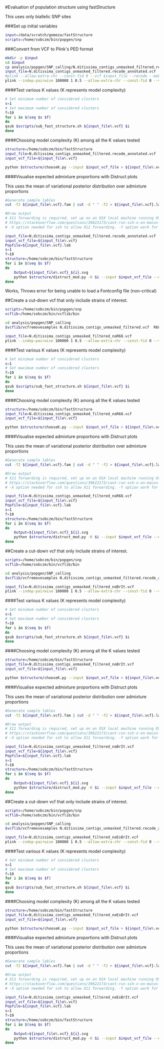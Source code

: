#Evaluation of population structure using fastStructure

This uses only biallelic SNP sites

###Set up initial variables

```bash
input=/data/scratch/gomeza/fastStructure
scripts=/home/sobczm/bin/popgen/snp
```

###Convert from VCF to Plink's PED format

```bash
mkdir -p $input
cd $input
cp analysis/popgen/SNP_calling/N.ditissima_contigs_unmasked_filtered.recode_annotated.vcf .
input_file=N.ditissima_contigs_unmasked_filtered.recode_annotated.vcf
#plink --allow-extra-chr --const-fid 0 --vcf $input_file --recode --make-bed --out ${input_file%.vcf} > ${input_file%.vcf}.log
plink --indep-pairwise 100000 1 0.5 --allow-extra-chr --const-fid 0 --vcf $input_file --make-bed --recode --out ${input_file%.vcf} > ${input_file%.vcf}.log
```

####Test various K values (K represents model complexity)

```bash
# Set minimum number of considered clusters
s=1
# Set maximum number of considered clusters
f=10
for i in $(seq $s $f)
do
qsub $scripts/sub_fast_structure.sh ${input_file%.vcf} $i
done
```

####Choosing model complexity (K) among all the K values tested

```bash
structure=/home/sobczm/bin/fastStructure
input_file=N.ditissima_contigs_unmasked_filtered.recode_annotated.vcf
input_vcf_file=${input_file%.vcf}

python $structure/chooseK.py --input $input_vcf_file > ${input_file%.vcf}_K_choice
```

####Visualise expected admixture proportions with Distruct plots

This uses the mean of variational posterior distribution over admixture proportions

```bash
#Generate sample lables
cut -f2 ${input_file%.vcf}.fam | cut -d " " -f2 > ${input_file%.vcf}.lab

#Draw output
# X11 forwarding is required, set up on an OSX local machine running OSX v10.13.4 using:
# https://stackoverflow.com/questions/39622173/cant-run-ssh-x-on-macos-sierra
# -X option needed for ssh to allow X11 forwarding. -Y option work for me.

input_file=N.ditissima_contigs_unmasked_filtered.recode_annotated.vcf
input_vcf_file=${input_file%.vcf}
Popfile=${input_file%.vcf}.lab
s=1
f=10
structure=/home/sobczm/bin/fastStructure
for i in $(seq $s $f)
do
    Output=${input_file%.vcf}_${i}.svg
    python $structure/distruct_mod.py -K $i --input $input_vcf_file --output $Output --title K$i --popfile $Popfile
done
```
Works, Throws error for being unable to load a Fontconfig file (non-critical)

##Create a cut-down vcf that only include strains of interest.

```bash
scripts=/home/sobczm/bin/popgen/snp
vcflib=/home/sobczm/bin/vcflib/bin

cd analysis/popgen/SNP_calling
$vcflib/vcfremovesamples N.ditissima_contigs_unmasked_filtered.vcf  R68-17 > N.ditissima_contigs_unmasked_filtered_noR68.vcf

input_file=N.ditissima_contigs_unmasked_filtered_noR68.vcf
plink --indep-pairwise 100000 1 0.5 --allow-extra-chr --const-fid 0 --vcf $input_file --make-bed --recode --out ${input_file%.vcf} > ${input_file%.vcf}.log
```

####Test various K values (K represents model complexity)

```bash
# Set minimum number of considered clusters
s=1
# Set maximum number of considered clusters
f=10
for i in $(seq $s $f)
do
qsub $scripts/sub_fast_structure.sh ${input_file%.vcf} $i
done
```

####Choosing model complexity (K) among all the K values tested

```bash
structure=/home/sobczm/bin/fastStructure
input_file=N.ditissima_contigs_unmasked_filtered_noR68.vcf
input_vcf_file=${input_file%.vcf}

python $structure/chooseK.py --input $input_vcf_file > ${input_file%.vcf}_K_choice
```

####Visualise expected admixture proportions with Distruct plots

This uses the mean of variational posterior distribution over admixture proportions

```bash
#Generate sample lables
cut -f2 ${input_file%.vcf}.fam | cut -d " " -f2 > ${input_file%.vcf}.lab

#Draw output
# X11 forwarding is required, set up on an OSX local machine running OSX v10.13.4 using:
# https://stackoverflow.com/questions/39622173/cant-run-ssh-x-on-macos-sierra
# -X option needed for ssh to allow X11 forwarding. -Y option work for me.

input_file=N.ditissima_contigs_unmasked_filtered_noR68.vcf
input_vcf_file=${input_file%.vcf}
Popfile=${input_file%.vcf}.lab
s=1
f=10
structure=/home/sobczm/bin/fastStructure
for i in $(seq $s $f)
do
    Output=${input_file%.vcf}_${i}.svg
    python $structure/distruct_mod.py -K $i --input $input_vcf_file --output $Output --title K$i --popfile $Popfile
done
```

##Create a cut-down vcf that only include strains of interest.

```bash
scripts=/home/sobczm/bin/popgen/snp
vcflib=/home/sobczm/bin/vcflib/bin

cd analysis/popgen/SNP_calling
$vcflib/vcfremovesamples N.ditissima_contigs_unmasked_filtered.recode_annotated.vcf   R68-17 ND8 ND9 > N.ditissima_contigs_unmasked_filtered_noBrIt.vcf

input_file=N.ditissima_contigs_unmasked_filtered_noBrIt.vcf
plink --indep-pairwise 100000 1 0.5 --allow-extra-chr --const-fid 0 --vcf $input_file --make-bed --recode --out ${input_file%.vcf} > ${input_file%.vcf}.log
```

####Test various K values (K represents model complexity)

```bash
# Set minimum number of considered clusters
s=1
# Set maximum number of considered clusters
f=10
for i in $(seq $s $f)
do
qsub $scripts/sub_fast_structure.sh ${input_file%.vcf} $i
done
```

####Choosing model complexity (K) among all the K values tested

```bash
structure=/home/sobczm/bin/fastStructure
input_file=N.ditissima_contigs_unmasked_filtered_noBrIt.vcf
input_vcf_file=${input_file%.vcf}

python $structure/chooseK.py --input $input_vcf_file > ${input_file%.vcf}_K_choice
```

####Visualise expected admixture proportions with Distruct plots

This uses the mean of variational posterior distribution over admixture proportions

```bash
#Generate sample lables
cut -f2 ${input_file%.vcf}.fam | cut -d " " -f2 > ${input_file%.vcf}.lab

#Draw output
# X11 forwarding is required, set up on an OSX local machine running OSX v10.13.4 using:
# https://stackoverflow.com/questions/39622173/cant-run-ssh-x-on-macos-sierra
# -X option needed for ssh to allow X11 forwarding. -Y option work for me.

input_file=N.ditissima_contigs_unmasked_filtered_noBrIt.vcf
input_vcf_file=${input_file%.vcf}
Popfile=${input_file%.vcf}.lab
s=1
f=10
structure=/home/sobczm/bin/fastStructure
for i in $(seq $s $f)
do
    Output=${input_file%.vcf}_${i}.svg
    python $structure/distruct_mod.py -K $i --input $input_vcf_file --output $Output --title K$i --popfile $Popfile
done
```

##Create a cut-down vcf that only include strains of interest.

```bash
scripts=/home/sobczm/bin/popgen/snp
vcflib=/home/sobczm/bin/vcflib/bin

cd analysis/popgen/SNP_calling
$vcflib/vcfremovesamples N.ditissima_contigs_unmasked_filtered.recode_annotated.vcf   R68-17 ND8 ND9 P112 BGV344 OPC304 > N.ditissima_contigs_unmasked_filtered_noEsBrIt.vcf

input_file=N.ditissima_contigs_unmasked_filtered_noEsBrIt.vcf
plink --indep-pairwise 100000 1 0.5 --allow-extra-chr --const-fid 0 --vcf $input_file --make-bed --recode --out ${input_file%.vcf} > ${input_file%.vcf}.log
```

####Test various K values (K represents model complexity)

```bash
# Set minimum number of considered clusters
s=1
# Set maximum number of considered clusters
f=10
for i in $(seq $s $f)
do
qsub $scripts/sub_fast_structure.sh ${input_file%.vcf} $i
done
```

####Choosing model complexity (K) among all the K values tested

```bash
structure=/home/sobczm/bin/fastStructure
input_file=N.ditissima_contigs_unmasked_filtered_noEsBrIt.vcf
input_vcf_file=${input_file%.vcf}

python $structure/chooseK.py --input $input_vcf_file > ${input_file%.vcf}_K_choice
```

####Visualise expected admixture proportions with Distruct plots

This uses the mean of variational posterior distribution over admixture proportions

```bash
#Generate sample lables
cut -f2 ${input_file%.vcf}.fam | cut -d " " -f2 > ${input_file%.vcf}.lab

#Draw output
# X11 forwarding is required, set up on an OSX local machine running OSX v10.13.4 using:
# https://stackoverflow.com/questions/39622173/cant-run-ssh-x-on-macos-sierra
# -X option needed for ssh to allow X11 forwarding. -Y option work for me.

input_file=N.ditissima_contigs_unmasked_filtered_noEsBrIt.vcf
input_vcf_file=${input_file%.vcf}
Popfile=${input_file%.vcf}.lab
s=1
f=10
structure=/home/sobczm/bin/fastStructure
for i in $(seq $s $f)
do
    Output=${input_file%.vcf}_${i}.svg
    python $structure/distruct_mod.py -K $i --input $input_vcf_file --output $Output --title K$i --popfile $Popfile
done
```
